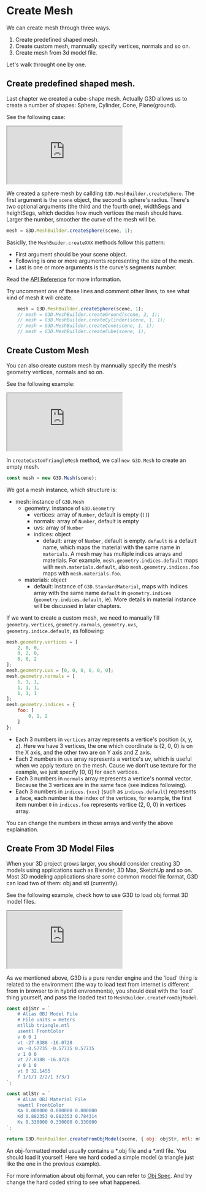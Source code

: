 # Create Mesh

We can create mesh through three ways. 

1. Create predefined shaped mesh.
2. Create custom mesh, mannually specify vertices, normals and so on.
3. Create mesh from 3d model file.

Let's walk throught one by one.

## Create predefined shaped mesh.

Last chapter we created a cube-shape mesh. Actually G3D allows us to create a number of shapes: Sphere, Cylinder, Cone, Plane(ground).

See the following case:

<iframe class="playground" src="https://g-platform.github.io/g3d-playground/docs/?embed#item=shapes"></iframe>

We created a sphere mesh by callding `G3D.MeshBuilder.createSphere`. The first argument is the `scene` object, the second is sphere's radius. There's two optional arguments (the third and the fourth one), widthSegs and heightSegs, which decides how much vertices the mesh should have. Larger the number, smoother the curve of the mesh will be.

```javascript
mesh = G3D.MeshBuilder.createSphere(scene, 1);
```

Basiclly, the `MeshBuider.createXXX` methods follow this pattern:

* First argument should be your scene object.
* Following is one or more arguments representing the size of the mesh.
* Last is one or more arguments is the curve's segments number.

Read the [API Reference](../docs/MeshBuilder) for more information.

Try uncomment one of these lines and comment other lines, to see what kind of mesh it will create.

```javascript
    mesh = G3D.MeshBuilder.createSphere(scene, 1);
    // mesh = G3D.MeshBuilder.createGround(scene, 2, 1);
    // mesh = G3D.MeshBuilder.createCylinder(scene, 1, 1);
    // mesh = G3D.MeshBuilder.createCone(scene, 1, 1);
    // mesh = G3D.MeshBuilder.createCube(scene, 1);
```

## Create Custom Mesh

You can also create custom mesh by mannually specify the mesh's geometry vertices, normals and so on.

See the following example:

<iframe class="playground" src="https://g-platform.github.io/g3d-playground/docs/?embed#item=custom-geometry"></iframe>

In `createCustomTriangleMesh` method, we call `new G3D.Mesh` to create an empty mesh.

```javascript
const mesh = new G3D.Mesh(scene);
```

We got a mesh instance, which structure is:

* mesh: instance of `G3D.Mesh`
    * geometry: instance of `G3D.Geometry`
        * vertices: array of `Number`, default is empty (`[]`)
        * normals: array of `Number`, default is empty
        * uvs: array of `Number`
        * indices: object
            * default: array of `Number`, default is empty. `default` is a default name, which maps the material with the same name in `materials`. A mesh may has multiple indices arrays and materials. For example, `mesh.geometry.indices.default` maps with `mesh.materials.default`, also `mesh.geometry.indices.foo` maps with `mesh.materials.foo`.
    * materials: object
        * default: instance of `G3D.StandardMaterial`, maps with indices array with the same name `default` in `geometry.indices` (`geometry.indices.default`, ie). More details in material instance will be discussed in later chapters.

If we want to create a custom mesh, we need to manually fill `geometry.vertices`, `geometry.normals`, `geometry.uvs`, `geometry.indice.default`, as following:

```javascript
mesh.geometry.vertices = [
    2, 0, 0,
    0, 2, 0,
    0, 0, 2
];
mesh.geometry.uvs = [0, 0, 0, 0, 0, 0];
mesh.geometry.normals = [
    1, 1, 1,
    1, 1, 1,
    1, 1, 1
];
mesh.geometry.indices = {
    foo: [
        0, 1, 2
    ]
};
```

* Each 3 numbers in `vertices` array represents a vertice's position (x, y, z). Here we have 3 vertices, the one which coordinate is (2, 0, 0) is on the X axis, and the other two are on Y axis and Z axis.
* Each 2 numbers in `uvs` array represents a vertice's uv, which is useful when we apply texture on the mesh. Cause we don't use texture for the example, we just specify [0, 0] for each vertices.
* Each 3 numbers in `normals` array represents a vertice's normal vector. Because the 3 vertices are in the same face (see indices following).
* Each 3 numbers in `indices.{xxx}` (such as `indices.default`) represents a face, each number is the index of the vertices, for example, the first item number `0` in `indices.foo` represents vertice (2, 0, 0) in vertices array.

You can change the numbers in those arrays and verify the above explaination.

## Create From 3D Model Files

When your 3D project grows larger, you should consider creating 3D models using applications such as Blender, 3D Max, SketchUp and so on. Most 3D modeling applications share some common model file format, G3D can load two of them: obj and stl (currently).

See the following example, check how to use G3D to load obj format 3D model files.

<iframe class="playground" src="https://g-platform.github.io/g3d-playground/docs/?embed#item=create-from-model"></iframe>

As we mentioned above, G3D is a pure render engine and the 'load' thing is related to the environment (the way to load text from internet is different from in browser to in hybrid envronments), you should deal with the 'load' thing yourself, and pass the loaded text to `MeshBuilder.createFromObjModel`.

```javascript
const objStr = `
    # Alias OBJ Model File
    # File units = meters
    mtllib triangle.mtl
    usemtl FrontColor
    v 0 0 1
    vt -27.8388 -16.0728
    vn -0.57735 -0.57735 0.57735
    v 1 0 0
    vt 27.8388 -16.0728
    v 0 1 0
    vt 0 32.1455
    f 1/1/1 2/2/1 3/3/1
`;

const mtlStr = `
    # Alias OBJ Material File
    newmtl FrontColor
    Ka 0.000000 0.000000 0.000000
    Kd 0.882353 0.882353 0.784314
    Ks 0.330000 0.330000 0.330000
`;

return G3D.MeshBuilder.createFromObjModel(scene, { obj: objStr, mtl: mtlStr });
```

An obj-formatted model usually contains a *.obj file and a *.mtl file. You should load it yourself. Here we hard coded a simple model (a triangle just like the one in the previous example).

For more information about obj format, you can refer to [Obj Spec](http://www.martinreddy.net/gfx/3d/OBJ.spec). And try change the hard coded string to see what happened.